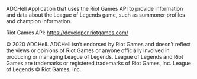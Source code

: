 ADCHell
Application that uses the Riot Games API to provide information and data about the League of Legends game, such as summoner profiles and champion information.

Riot Games API: https://developer.riotgames.com/

© 2020 ADCHell. ADCHell isn’t endorsed by Riot Games and doesn’t reflect the views or opinions of Riot Games or anyone officially involved in producing or managing League of Legends. League of Legends and Riot Games are trademarks or registered trademarks of Riot Games, Inc. League of Legends © Riot Games, Inc.